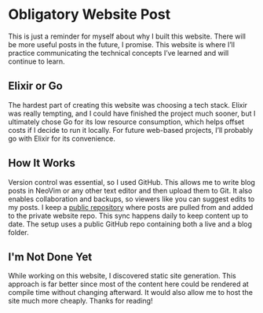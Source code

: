 # Obligatory Website Post

This is just a reminder for myself about why I built this website.
There will be more useful posts in the future, I promise.
This website is where I’ll practice communicating the technical concepts I’ve learned and will continue to learn.

## Elixir or Go

The hardest part of creating this website was choosing a tech stack. Elixir was really tempting, and I could have finished the project much sooner, but I ultimately chose Go for its low resource consumption, which helps offset costs if I decide to run it locally. For future web-based projects, I’ll probably go with Elixir for its convenience.

## How It Works

Version control was essential, so I used GitHub.
This allows me to write blog posts in NeoVim or any other text editor and then upload them to Git.
It also enables collaboration and backups, so viewers like you can suggest edits to my posts.
I keep a [public repository](https://github.com/Gunth15/MyBlog.git) where posts are pulled from and added to the private website repo. This sync happens daily to keep content up to date.
The setup uses a public GitHub repo containing both a live and a blog folder.

## I'm Not Done Yet

While working on this website, I discovered static site generation. This approach is far better since most of the content here could be rendered at compile time without changing afterward. It would also allow me to host the site much more cheaply.
Thanks for reading!
